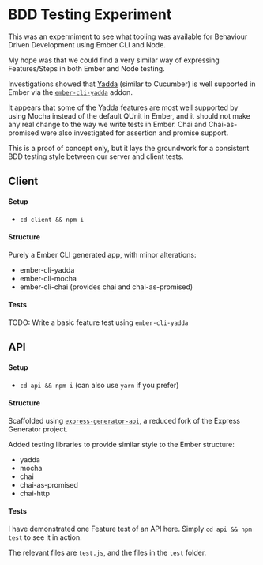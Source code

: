 # BDD Testing Experiment

This was an expermiment to see what tooling was available for Behaviour Driven Development using Ember CLI and Node.

My hope was that we could find a very similar way of expressing Features/Steps in both Ember and Node testing.

Investigations showed that [Yadda](https://github.com/acuminous/yadda) (similar to Cucumber) is well supported in Ember via the [`ember-cli-yadda`](https://www.npmjs.com/package/ember-cli-yadda) addon.

It appears that some of the Yadda features are most well supported by using Mocha instead of the default QUnit in Ember, and it should not make any real change to the way we write tests in Ember.
Chai and Chai-as-promised were also investigated for assertion and promise support.

This is a proof of concept only, but it lays the groundwork for a consistent BDD testing style between our server and client tests.

## Client

#### Setup
- `cd client && npm i`

#### Structure
Purely a Ember CLI generated app, with minor alterations:
- ember-cli-yadda
- ember-cli-mocha
- ember-cli-chai (provides chai and chai-as-promised)

#### Tests
TODO: Write a basic feature test using `ember-cli-yadda`

## API

#### Setup
- `cd api && npm i` (can also use `yarn` if you prefer)

#### Structure
Scaffolded using [`express-generator-api`](https://www.npmjs.com/package/express-generator-api), a reduced fork of the Express Generator project.

Added testing libraries to provide similar style to the Ember structure:
- yadda
- mocha
- chai
- chai-as-promised
- chai-http

#### Tests
I have demonstrated one Feature test of an API here. Simply `cd api && npm test` to see it in action.

The relevant files are `test.js`, and the files in the `test` folder.